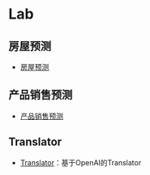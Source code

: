 # Lab

## 房屋预测

- [房屋预测](10_house-prices/README.md)

## 产品销售预测

- [产品销售预测](20_future-sales/README.md)

## Translator

- [Translator](61_translater/README.md)：基于OpenAI的Translator

